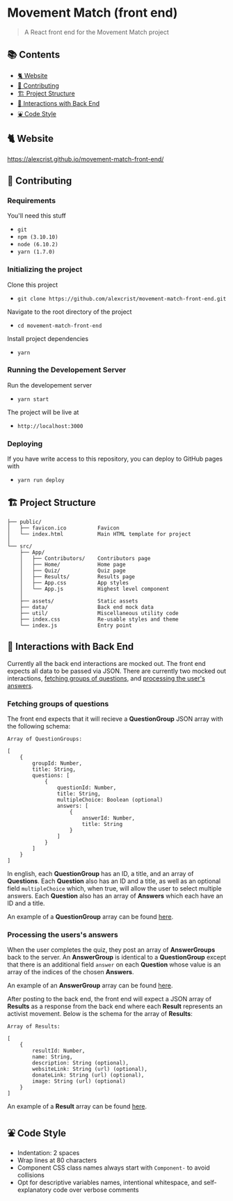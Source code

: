 # Movement Match (front end)

> A React front end for the Movement Match project

## 📚 Contents

- [🐈 Website](#-website)
- [🤲 Contributing](#-contributing)
- [🏗️ Project Structure](#-project-structure)
- [📡 Interactions with Back End](#-interactions-with-back-end)
- [⛲ Code Style](#-code-style)

## 🐈 Website

https://alexcrist.github.io/movement-match-front-end/

## 🤲 Contributing

### Requirements

You'll need this stuff

- `git`
- `npm (3.10.10)`
- `node (6.10.2)`
- `yarn (1.7.0)`

### Initializing the project

Clone this project

- `git clone https://github.com/alexcrist/movement-match-front-end.git`

Navigate to the root directory of the project

- `cd movement-match-front-end`

Install project dependencies

- `yarn`

### Running the Developement Server

Run the developement server

- `yarn start`

The project will be live at

- `http://localhost:3000`

### Deploying

If you have write access to this repository, you can deploy to GitHub pages with

- `yarn run deploy`

## 🏗️ Project Structure

```
├── public/
│   ├── favicon.ico          Favicon
│   └── index.html           Main HTML template for project
│
└── src/
    ├── App/
    │   ├── Contributors/    Contributors page
    │   ├── Home/            Home page
    │   ├── Quiz/            Quiz page
    │   ├── Results/         Results page
    │   ├── App.css          App styles
    │   └── App.js           Highest level component
    │ 
    ├── assets/              Static assets
    ├── data/                Back end mock data
    ├── util/                Miscellaneous utility code
    ├── index.css            Re-usable styles and theme
    └── index.js             Entry point
```

## 📡 Interactions with Back End

Currently all the back end interactions are mocked out. The front end expects all data to be passed via JSON. There are currently two mocked out interactions, [fetching groups of questions](#fetching-groups-of-questions), and [processing the user's answers](#processing-the-userss-answers).

### Fetching groups of questions

The front end expects that it will recieve a **QuestionGroup** JSON array with the following schema:

```
Array of QuestionGroups:

[
    {
        groupId: Number,
        title: String,
        questions: [
            {
                questionId: Number,
                title: String,
                multipleChoice: Boolean (optional)
                answers: [
                    {
                        answerId: Number,
                        title: String
                    }
                ]
            }
        ]
    }
]
```

In english, each **QuestionGroup** has an ID, a title, and an array of **Questions**. Each **Question** also has an ID and a title, as well as an optional field `multipleChoice` which, when true, will allow the user to select multiple answers. Each **Question** also has an array of **Answers** which each have an ID and a title.

An example of a **QuestionGroup** array can be found [here](./src/data/mockQuestions.js).

### Processing the users's answers

When the user completes the quiz, they post an array of **AnswerGroups** back to the server. An **AnswerGroup** is identical to a **QuestionGroup** except that there is an additional field `answer` on each **Question** whose value is an array of the indices of the chosen **Answers**.

An example of an **AnswerGroup** array can be found [here](./src/data/mockAnswers.js).

After posting to the back end, the front end will expect a JSON array of **Results** as a response from the back end where each **Result** represents an activist movement. Below is the schema for the array of **Results**:

```
Array of Results:

[
    {
        resultId: Number,
        name: String,
        description: String (optional),
        websiteLink: String (url) (optional),
        donateLink: String (url) (optional),
        image: String (url) (optional)
    }
]
```

An example of a **Result** array can be found [here](./src/data/mockResults.js).

## ⛲ Code Style

- Indentation: 2 spaces
- Wrap lines at 80 characters
- Component CSS class names always start with `Component-` to avoid collisions
- Opt for descriptive variables names, intentional whitespace, and self-explanatory code over verbose comments
